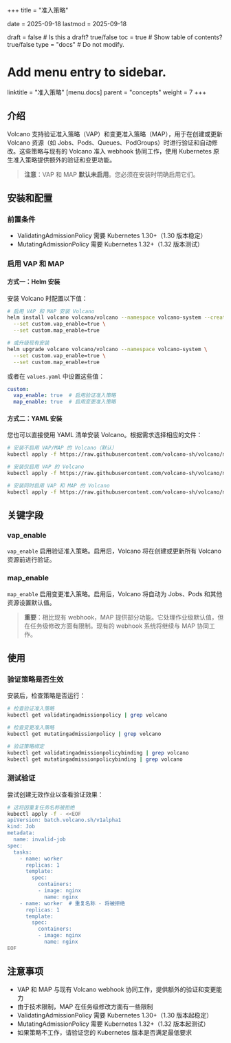 +++
title = "准入策略"

date = 2025-09-18
lastmod = 2025-09-18

draft = false  # Is this a draft? true/false
toc = true  # Show table of contents? true/false
type = "docs"  # Do not modify.

# Add menu entry to sidebar.
linktitle = "准入策略"
[menu.docs]
  parent = "concepts"
  weight = 7
+++

## 介绍
Volcano 支持验证准入策略（VAP）和变更准入策略（MAP），用于在创建或更新 Volcano 资源（如 Jobs、Pods、Queues、PodGroups）时进行验证和自动修改。这些策略与现有的 Volcano 准入 webhook 协同工作，使用 Kubernetes 原生准入策略提供额外的验证和变更功能。

> **注意**：VAP 和 MAP **默认未启用**。您必须在安装时明确启用它们。

## 安装和配置
### 前置条件
- ValidatingAdmissionPolicy 需要 Kubernetes 1.30+（1.30 版本稳定）
- MutatingAdmissionPolicy 需要 Kubernetes 1.32+（1.32 版本测试）

### 启用 VAP 和 MAP

#### 方式一：Helm 安装
安装 Volcano 时配置以下值：

```bash
# 启用 VAP 和 MAP 安装 Volcano
helm install volcano volcano/volcano --namespace volcano-system --create-namespace \
  --set custom.vap_enable=true \
  --set custom.map_enable=true

# 或升级现有安装
helm upgrade volcano volcano/volcano --namespace volcano-system \
  --set custom.vap_enable=true \
  --set custom.map_enable=true
```

或者在 `values.yaml` 中设置这些值：

```yaml
custom:
  vap_enable: true  # 启用验证准入策略
  map_enable: true  # 启用变更准入策略
```

#### 方式二：YAML 安装
您也可以直接使用 YAML 清单安装 Volcano。根据需求选择相应的文件：

```bash
# 安装不启用 VAP/MAP 的 Volcano（默认）
kubectl apply -f https://raw.githubusercontent.com/volcano-sh/volcano/master/installer/volcano-development.yaml

# 安装仅启用 VAP 的 Volcano
kubectl apply -f https://raw.githubusercontent.com/volcano-sh/volcano/master/installer/volcano-development-vap.yaml

# 安装同时启用 VAP 和 MAP 的 Volcano
kubectl apply -f https://raw.githubusercontent.com/volcano-sh/volcano/master/installer/volcano-development-vap-map.yaml
```


## 关键字段

### vap_enable
`vap_enable` 启用验证准入策略。启用后，Volcano 将在创建或更新所有 Volcano 资源前进行验证。

### map_enable
`map_enable` 启用变更准入策略。启用后，Volcano 将自动为 Jobs、Pods 和其他资源设置默认值。

> **重要**：相比现有 webhook，MAP 提供部分功能。它处理作业级默认值，但在任务级修改方面有限制。现有的 webhook 系统将继续与 MAP 协同工作。

## 使用

### 验证策略是否生效
安装后，检查策略是否运行：

```bash
# 检查验证准入策略
kubectl get validatingadmissionpolicy | grep volcano

# 检查变更准入策略
kubectl get mutatingadmissionpolicy | grep volcano

# 验证策略绑定
kubectl get validatingadmissionpolicybinding | grep volcano
kubectl get mutatingadmissionpolicybinding | grep volcano
```

### 测试验证
尝试创建无效作业以查看验证效果：

```bash
# 这将因重复任务名称被拒绝
kubectl apply -f - <<EOF
apiVersion: batch.volcano.sh/v1alpha1
kind: Job
metadata:
  name: invalid-job
spec:
  tasks:
    - name: worker
      replicas: 1
      template:
        spec:
          containers:
          - image: nginx
            name: nginx
    - name: worker  # 重复名称 - 将被拒绝
      replicas: 1
      template:
        spec:
          containers:
          - image: nginx
            name: nginx
EOF
```

## 注意事项
- VAP 和 MAP 与现有 Volcano webhook 协同工作，提供额外的验证和变更能力
- 由于技术限制，MAP 在任务级修改方面有一些限制
- ValidatingAdmissionPolicy 需要 Kubernetes 1.30+（1.30 版本起稳定）
- MutatingAdmissionPolicy 需要 Kubernetes 1.32+（1.32 版本起测试）
- 如果策略不工作，请验证您的 Kubernetes 版本是否满足最低要求